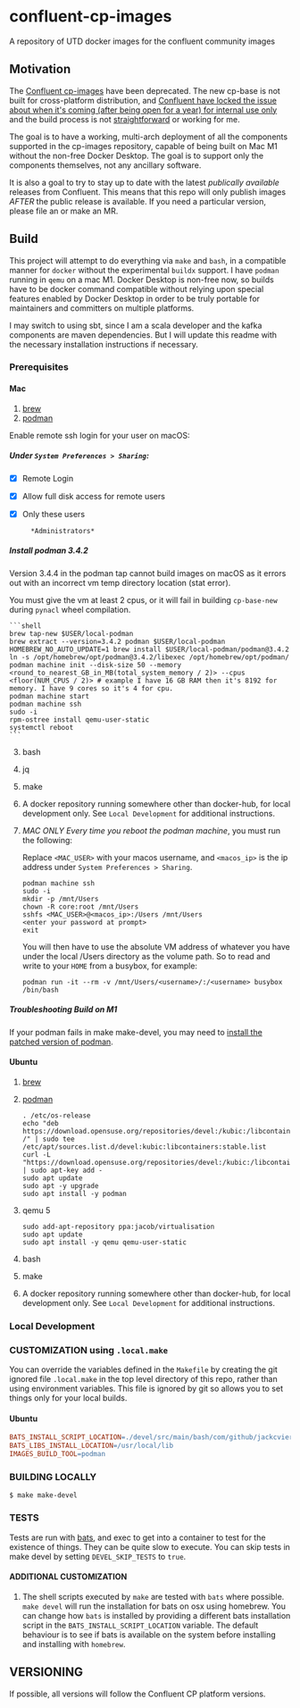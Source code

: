 
[//]: # (Copyright 2021 Jack Viers)

[//]: # ( )

[//]: # (   Licensed under the Apache License, Version 2.0 \(the "License"\);)

[//]: # (   you may not use this file except in compliance with the License.)

[//]: # (   You may obtain a copy of the License at)

[//]: # ( )

[//]: # (       http://www.apache.org/licenses/LICENSE-2.0)

[//]: # ( )

[//]: # (   Unless required by applicable law or agreed to in writing, software)

[//]: # (   distributed under the License is distributed on an "AS IS" BASIS,)

[//]: # (   WITHOUT WARRANTIES OR CONDITIONS OF ANY KIND, either express or implied.)

[//]: # (   See the License for the specific language governing permissions and)

[//]: # (   limitations under the License.)
   
# confluent-cp-images
A repository of UTD docker images for the confluent community images

## Motivation 

The [Confluent
cp-images](https://github.com/confluentinc/cp-docker-images#deprecation-notice)
have been deprecated. The new cp-base is not built for cross-platform
distribution, and [Confluent have locked the issue about when it's
coming (after being open for a year) for internal use
only](https://github.com/confluentinc/common-docker/issues/117#issuecomment-948789717)
and the build process is not
[straightforward](https://github.com/confluentinc/common-docker/issues/171)
or working for me.

The goal is to have a working, multi-arch deployment of all the
components supported in the cp-images repository, capable of being
built on Mac M1 without the non-free Docker Desktop. The goal is to
support only the components themselves, not any ancillary software.

It is also a goal to try to stay up to date with the latest
*publically available* releases from Confluent. This means that this
repo will only publish images *AFTER* the public release is
available. If you need a particular version, please file an <issue> or
make an MR.

## Build

This project will attempt to do everything via `make` and `bash`, in a
compatible manner for `docker` without the experimental `buildx`
support. I have `podman` running in `qemu` on a mac M1. Docker Desktop
is non-free now, so builds have to be docker command compatible
without relying upon special features enabled by Docker Desktop in
order to be truly portable for maintainers and committers on multiple
platforms.

I may switch to using sbt, since I am a scala developer and the kafka
components are maven dependencies. But I will update this readme with
the necessary installation instructions if necessary.

### Prerequisites

#### Mac

1. [brew](https://brew.sh/)
2.  [podman](https://podman.io/)

Enable remote ssh login for your user on macOS: 

##### Under `System Preferences > Sharing`:

- [x] Remote Login

- [x] Allow full disk access for remote users

- [x] Only these users
        
		*Administrators*

##### Install podman 3.4.2

Version 3.4.4 in the podman tap cannot build images on macOS as it
errors out with an incorrect vm temp directory location (stat error).

You must give the vm at least 2 cpus, or it will
fail in building `cp-base-new` during `pynacl` wheel compilation.

	```shell
	brew tap-new $USER/local-podman
	brew extract --version=3.4.2 podman $USER/local-podman
	HOMEBREW_NO_AUTO_UPDATE=1 brew install $USER/local-podman/podman@3.4.2
	ln -s /opt/homebrew/opt/podman@3.4.2/libexec /opt/homebrew/opt/podman/
    podman machine init --disk-size 50 --memory <round_to_nearest_GB_in_MB(total_system_memory / 2)> --cpus <floor(NUM_CPUS / 2)> # example I have 16 GB RAM then it's 8192 for memory. I have 9 cores so it's 4 for cpu.
	podman machine start
    podman machine ssh
    sudo -i
    rpm-ostree install qemu-user-static
    systemctl reboot
    ```
3. bash
4. jq
4. make
4. A docker repository running somewhere other than docker-hub, for
   local development only. See `Local Development` for additional
   instructions.
5. *MAC ONLY* *Every time you reboot the podman machine*, you must run the
   following:

   Replace `<MAC_USER>` with your macos username, and `<macos_ip>` is
   the ip address under `System Preferences > Sharing`.
   
	```shell
   	podman machine ssh
	sudo -i
	mkdir -p /mnt/Users
	chown -R core:root /mnt/Users
	sshfs <MAC_USER>@<macos_ip>:/Users /mnt/Users
	<enter your password at prompt>
	exit
	```
	
   You will then have to use the absolute VM address of whatever you
   have under the local /Users directory as the volume path. So to
   read and write to your `HOME` from a busybox, for example:
   
   ```shell
   podman run -it --rm -v /mnt/Users/<username>/:/<username> busybox /bin/bash
   ```

##### Troubleshooting Build on M1

If your podman fails in make make-devel, you may need to [install the
patched version of
podman](https://edofic.com/posts/2021-09-12-podman-m1-amd64/).
   
#### Ubuntu

1. [brew](https://brew.sh/)
2.  [podman](https://podman.io/)

    ```shell
	. /etc/os-release
	echo "deb https://download.opensuse.org/repositories/devel:/kubic:/libcontainers:/stable/xUbuntu_${VERSION_ID}/ /" | sudo tee /etc/apt/sources.list.d/devel:kubic:libcontainers:stable.list
	curl -L "https://download.opensuse.org/repositories/devel:/kubic:/libcontainers:/stable/xUbuntu_${VERSION_ID}/Release.key" | sudo apt-key add -
	sudo apt update
	sudo apt -y upgrade
	sudo apt install -y podman	
    ```
3. qemu 5

	```shell
	sudo add-apt-repository ppa:jacob/virtualisation
	sudo apt update
	sudo apt install -y qemu qemu-user-static
	```

3. bash
4. make
4. A docker repository running somewhere other than docker-hub, for
   local development only. See `Local Development` for additional
   instructions.

### Local Development

### CUSTOMIZATION using `.local.make`

You can override the variables defined in the `Makefile` by creating
the git ignored file `.local.make` in the top level directory of this
repo, rather than using environment variables. This file is ignored by
git so allows you to set things only for your local builds.

#### Ubuntu

```Makefile
BATS_INSTALL_SCRIPT_LOCATION=./devel/src/main/bash/com/github/jackcviers/confluent/cp/images/installation/scripts/install_bats_ubuntu.sh
BATS_LIBS_INSTALL_LOCATION=/usr/local/lib
IMAGES_BUILD_TOOL=podman
```

### BUILDING LOCALLY

    $ make make-devel

### TESTS

Tests are run with [bats](https://bats-core.readthedocs.io/en/stable/), and
exec to get into a container to test for the existence of things. They
can be quite slow to execute. You can skip tests in make devel by
setting `DEVEL_SKIP_TESTS` to `true`.

#### ADDITIONAL CUSTOMIZATION

1. The shell scripts executed by `make` are tested with `bats` where
possible. `make devel` will run the installation for bats on osx using
homebrew. You can change how `bats` is installed by providing a
different bats installation script in the
`BATS_INSTALL_SCRIPT_LOCATION` 
variable. The default behaviour is to see if bats is available on the
system before installing and installing with `homebrew`.

## VERSIONING

If possible, all versions will follow the Confluent CP platform versions.
